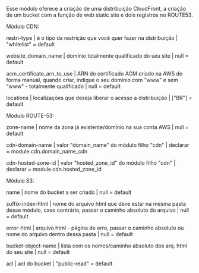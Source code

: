 

Esse módulo oferece a criação de uma distribuição CloudFront, a criação de um bucket com a função de web static site e 
dois registros no ROUTE53.



Módulo CDN:

restri-type | é o tipo da restrição que você quer fazer na distribuição | "whitelist" = default

website_domain_name | domínio totalmente qualificado do seu site | null = default

acm_certificate_arn_to_use | ARN do certificado ACM criado na AWS de forma manual, quando criar, 
indique o seu domínio com "www" e sem "www" - totalmente qualificado | null = default

locations | localizações que deseja liberar o acesso a distribuição | ["BR"] = default



Módulo ROUTE-53:

zone-name | nome da zona já existente/domínio na sua conta AWS | null = default

cdn-domain-name | valor "domain_name" do módulo filho "cdn" | declarar = module.cdn.domain_name_cdn

cdn-hosted-zone-id | valor "hosted_zone_id" do módulo filho "cdn" | declarar = module.cdn.hosted_zone_id



Módulo S3:

name | nome do bucket a ser criado | null = default

suffix-index-html | nome do arquivo html que deve estar na mesma pasta desse módulo, caso contrário, passar o caminho absoluto do arquivo | null = default

error-html | arquivo html - página de erro, passar o caminho absoluto ou nome do arquivo dentro dessa pasta | null = default

bucket-object-name | lista com os nomes/caminho absoluto dos arq. html do seu site | null = default

acl | acl do bucket | "public-read" = default
